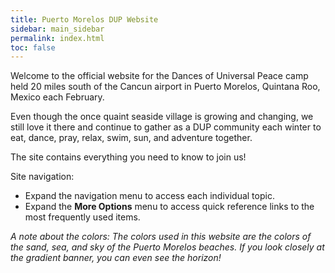 ```yaml
---
title: Puerto Morelos DUP Website
sidebar: main_sidebar
permalink: index.html
toc: false
---
```


Welcome to the official website for the Dances of Universal Peace camp held 20 miles south of the Cancun airport in Puerto Morelos, Quintana Roo, Mexico each February.

Even though the once quaint seaside village is growing and changing, we still love it there and continue to gather as a DUP community each winter to eat, dance, pray, relax, swim, sun, and adventure together.

The site contains everything you need to know to join us!

Site navigation:
* Expand the navigation menu to access each individual topic.
* Expand the **More Options** menu to access quick reference links to the most frequently used items.

*A note about the colors: The colors used in this website are the colors of the sand, sea, and sky of the Puerto Morelos beaches. If you look closely at the gradient banner, you can even see the horizon!*